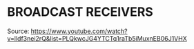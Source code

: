 # BROADCAST RECEIVERS
Source: https://www.youtube.com/watch?v=lldf3nei2rQ&list=PLQkwcJG4YTCTq1raTb5iMuxnEB06J1VHX